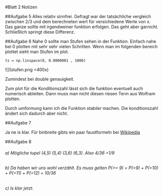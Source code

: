 #Blatt 2 Notizen

##Aufgabe 5
Alles relativ sinnfrei. Gefragt war der tatsächliche vergleich zwischen 2/3 und dem berechneten wert für versichiedene Werte von x. Das ganze sollte mit irgendweiner funktion erfolgen. Das geht aber garnicht. Schließlich springt diese Differenz.

##Aufgabe 6
Nahe 0 sollte man Stufen sehen in der Funktion. Einfach nahe bei 0 plotten mit sehr sehr vielen Schritten. Wenn man im folgenden bereich plottet sieht man Stufen im plot.

	ts = np.linspace(0, 0.0000001 , 1000)
	
	
![](stufen.png =400x)
	
Zumindest bei double genauigkeit. 

Zum plot für die Konditionszahl lässt sich die funktion eventuell auch numerisch ableiten. Dann muss man nicht diesen riesen Term aus Wolfram plotten.

Durch umformung kann ich die Funktion stabiler machen. Die konditionszahl ändert sich dadurch aber nicht.

##Aufgabe 7 

Ja ne is klar. Für binbreite gibts ein paar faustformeln bei [Wikipedia](http://de.wikipedia.org/wiki/Histogramm#Absch.C3.A4tzung_der_Anzahl_der_Klassen)


##Aufgabe 8

###### a) Mögliche tupel (4,5) (5,4) (3,6) (6,3). Also 4/36 =1/9
###### b) Da haben wir uns wohl verzählt. Es muss gelten P(>= 9) = P(=9) + P(=10) + P(=11) + P(=12) = 10/36

###### c) Is klar jetzt.